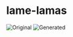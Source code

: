 # lame-lamas

![Original](https://github.com/shahnami/lame-lamas/blob/main/assets/original.png?raw=true)
![Generated](https://github.com/shahnami/lame-lamas/blob/main/assets/draft_example.png?raw=true)
